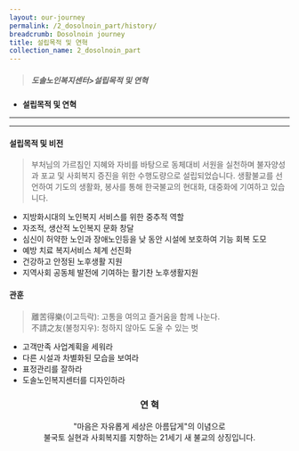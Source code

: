 ```yaml
---
layout: our-journey
permalink: /2_dosolnoin_part/history/
breadcrumb: Dosolnoin journey
title: 설립목적 및 연혁
collection_name: 2_dosolnoin_part
---
```


> ##### **도솔노인복지센터>설립목적 및 연혁**

* **설립목적 및 연혁**
---
---

#### **설립목적 및 비전**
> 부처님의 가르침인 지혜와 자비를 바탕으로 동체대비 서원을 실천하며 불자양성과 포교 및 사회복지 증진을 위한 수행도량으로 설립되었습니다. 생활불교를 선언하여 기도의 생활화, 봉사를 통해 한국불교의 현대화, 대중화에 기여하고 있습니다. 

* 지방화시대의 노인복지 서비스를 위한 중추적 역할
* 자조적, 생산적 노인복지 문화 창달
* 심신이 허약한 노인과 장애노인등을 낮 동안 시설에 보호하여 기능 회복 도모
* 예방 치료 복지서비스 체계 선진화
* 건강하고 안정된 노후생활 지원
* ​지역사회 공동체 발전에 기여하는 활기찬 노후생활지원

#### **관훈**
> 離苦得樂(이고득락): 고통을 여의고 즐거움을 함께 나눈다. <br>
> 不請之友(불청지우): 청하지 않아도 도울 수 있는 벗 

* 고객만족 사업계획을 세워라
* 다른 시설과 차별화된 모습을 보여라
* 표정관리를 잘하라
* 도솔노인복지센터를 디자인하라


### **<center> 연 혁 </center>**

<center> "마음은 자유롭게 세상은 아름답게"의 이념으로 <br> 불국토 실현과 사회복지를 지향하는 21세기 새 불교의 상징입니다.  </center>

<!-- Refer to _data/our-journey.yml to edit Our Journey & Milestones content -->
